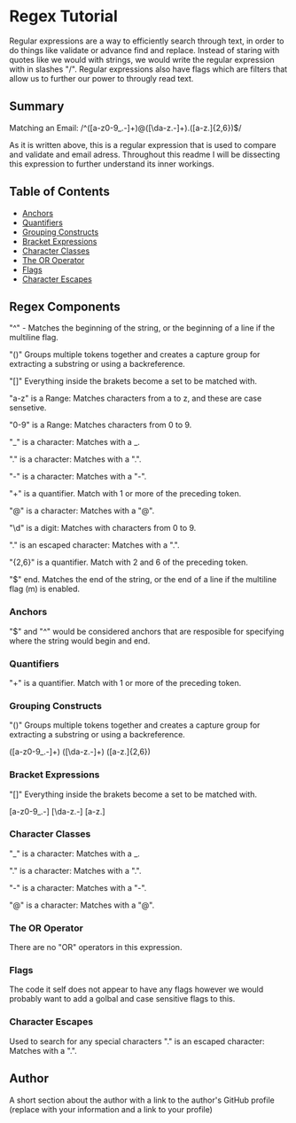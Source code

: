# Regex Tutorial



  Regular expressions are a way to efficiently search through text, in order to do things like validate or advance find and replace. Instead of staring with quotes like we would with strings, we would write the regular expression with in slashes "/".  Regular expressions also have flags which are filters that allow us to further our power to througly read text.

## Summary

Matching an Email: /^([a-z0-9_\.-]+)@([\da-z\.-]+)\.([a-z\.]{2,6})$/

As it is written above, this is a regular expression that is used to compare and validate and email adress. Throughout this readme I will be dissecting this expression to further understand its inner workings.

## Table of Contents

- [Anchors](#anchors)
- [Quantifiers](#quantifiers)
- [Grouping Constructs](#grouping-constructs)
- [Bracket Expressions](#bracket-expressions)
- [Character Classes](#character-classes)
- [The OR Operator](#the-or-operator)
- [Flags](#flags)
- [Character Escapes](#character-escapes)

## Regex Components
"^" -  Matches the beginning of the string, or the beginning of a line if the multiline flag.

"()" Groups multiple tokens together and creates a capture group for extracting a substring or using a backreference.

"[]" Everything inside the brakets become a set to be matched with.

"a-z" is a Range: Matches characters from a to z, and these are case sensetive. 

"0-9" is a Range: Matches characters from 0 to 9. 

"_" is a character: Matches with a _. 

"\." is a character: Matches with a ".". 

"-" is a character: Matches with a "-".

"+" is a quantifier. Match with 1 or more of the preceding token.

"@" is a character: Matches with a "@".

"\d" is a digit: Matches with characters from 0 to 9.

"\." is an escaped character: Matches with a ".".

"{2,6}" is a quantifier. Match with 2 and 6 of the preceding token.

"$" end.  Matches the end of the string, or the end of a line if the multiline flag (m) is enabled.

### Anchors
"$" and "^" would be considered anchors that are resposible for specifying where the string would begin and end.

### Quantifiers

"+" is a quantifier. Match with 1 or more of the preceding token.

### Grouping Constructs

"()" Groups multiple tokens together and creates a capture group for extracting a substring or using a backreference.

([a-z0-9_\.-]+)
([\da-z\.-]+)
([a-z\.]{2,6})

### Bracket Expressions

"[]" Everything inside the brakets become a set to be matched with.

[a-z0-9_\.-]
[\da-z\.-]
[a-z\.]
### Character Classes

"_" is a character: Matches with a _. 

"\." is a character: Matches with a ".". 

"-" is a character: Matches with a "-".

"@" is a character: Matches with a "@".


### The OR Operator

There are no "OR" operators in this expression.

### Flags

The code it self does not appear to have any flags however we would probably want to add a golbal and case sensitive flags to this. 

### Character Escapes

Used to search for any special characters
"\." is an escaped character: Matches with a ".".

## Author

A short section about the author with a link to the author's GitHub profile (replace with your information and a link to your profile)
